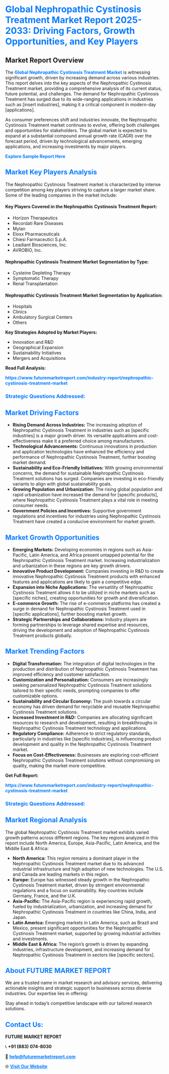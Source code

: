 <h1 style="color: #007BFF;">Global Nephropathic Cystinosis Treatment Market Report 2025-2033: Driving Factors, Growth Opportunities, and Key Players</h1>

<section id="overview">
<h2>Market Report Overview</h2>
<p>The <a href="https://www.futuremarketreport.com/industry-report/nephropathic-cystinosis-treatment-market" style="color: #007BFF; text-decoration: none;"><strong>Global Nephropathic Cystinosis Treatment Market</strong></a> is witnessing significant growth, driven by increasing demand across various industries. This report delves into the key aspects of the Nephropathic Cystinosis Treatment market, providing a comprehensive analysis of its current status, future potential, and challenges. The demand for Nephropathic Cystinosis Treatment has surged due to its wide-ranging applications in industries such as [insert industries], making it a critical component in modern-day [applications].</p>
<p>As consumer preferences shift and industries innovate, the Nephropathic Cystinosis Treatment market continues to evolve, offering both challenges and opportunities for stakeholders. The global market is expected to expand at a substantial compound annual growth rate (CAGR) over the forecast period, driven by technological advancements, emerging applications, and increasing investments by major players.</p>
</section>

<section id="overview">
<p><a href="https://www.futuremarketreport.com/request-sample/reportId=77569" style="color: #007BFF; text-decoration: none;"><strong>Explore Sample Report Here</strong></a></p>
</section>

<section id="key-players">
<h2 style="color: #007BFF;">Market Key Players Analysis</h2>
<p>The Nephropathic Cystinosis Treatment market is characterized by intense competition among key players striving to capture a larger market share. Some of the leading companies in the market include:</p>
<h4>Key Players Covered in the Nephropathic Cystinosis Treatment Report:</h4>
<ul><li>Horizon Therapeutics</li><li>Recordati Rare Diseases</li><li>Mylan</li><li>Eloxx Pharmaceuticals</li><li>Chiesi Farmaceutici S.p.A.</li><li>Leadiant Biosciences, Inc.</li><li>AVROBIO, Inc.</li></ul>
<h4>Nephropathic Cystinosis Treatment Market Segmentation by Type:</h4>
<ul><li>Cysteine Depleting Therapy</li><li>Symptomatic Therapy</li><li>Renal Transplantation</li></ul>

<h4>Nephropathic Cystinosis Treatment Market Segmentation by Application:</h4>
<ul><li>Hospitals</li><li>Clinics</li><li>Ambulatory Surgical Centers</li><li>Others</li></ul>
<p><strong>Key Strategies Adopted by Market Players:</strong></p>
<ul>
<li>Innovation and R&D</li>
<li>Geographical Expansion</li>
<li>Sustainability Initiatives</li>
<li>Mergers and Acquisitions</li>
</ul>
</section>

<section>
<p><strong>Read Full Analysis: </strong></p><a href="https://www.futuremarketreport.com/industry-report/nephropathic-cystinosis-treatment-market" style="color: #007BFF; text-decoration: none;"><strong>https://www.futuremarketreport.com/industry-report/nephropathic-cystinosis-treatment-market</strong></a>
<h3 style="color: #007BFF;">Strategic Questions Addressed:</h3>
</section>

<section id="driving-factors">
<h2 style="color: #007BFF;">Market Driving Factors</h2>
<ul>
<li><strong>Rising Demand Across Industries:</strong> The increasing adoption of Nephropathic Cystinosis Treatment in industries such as [specific industries] is a major growth driver. Its versatile applications and cost-effectiveness make it a preferred choice among manufacturers.</li>
<li><strong>Technological Advancements:</strong> Continuous innovations in production and application technologies have enhanced the efficiency and performance of Nephropathic Cystinosis Treatment, further boosting market demand.</li>
<li><strong>Sustainability and Eco-Friendly Initiatives:</strong> With growing environmental concerns, the demand for sustainable Nephropathic Cystinosis Treatment solutions has surged. Companies are investing in eco-friendly variants to align with global sustainability goals.</li>
<li><strong>Growing Population and Urbanization:</strong> The rising global population and rapid urbanization have increased the demand for [specific products], where Nephropathic Cystinosis Treatment plays a vital role in meeting consumer needs.</li>
<li><strong>Government Policies and Incentives:</strong> Supportive government regulations and incentives for industries using Nephropathic Cystinosis Treatment have created a conducive environment for market growth.</li>
</ul>
</section>

<section id="growth-opportunities">
<h2 style="color: #007BFF;">Market Growth Opportunities</h2>
<ul>
<li><strong>Emerging Markets:</strong> Developing economies in regions such as Asia-Pacific, Latin America, and Africa present untapped potential for the Nephropathic Cystinosis Treatment market. Increasing industrialization and urbanization in these regions are key growth drivers.</li>
<li><strong>Innovative Product Development:</strong> Companies investing in R&D to create innovative Nephropathic Cystinosis Treatment products with enhanced features and applications are likely to gain a competitive edge.</li>
<li><strong>Expansion into Niche Applications:</strong> The versatility of Nephropathic Cystinosis Treatment allows it to be utilized in niche markets such as [specific niches], creating opportunities for growth and diversification.</li>
<li><strong>E-commerce Growth:</strong> The rise of e-commerce platforms has created a surge in demand for Nephropathic Cystinosis Treatment used in [specific applications], further boosting market growth.</li>
<li><strong>Strategic Partnerships and Collaborations:</strong> Industry players are forming partnerships to leverage shared expertise and resources, driving the development and adoption of Nephropathic Cystinosis Treatment products globally.</li>
</ul>
</section>

<section id="trending-factors">
<h2 style="color: #007BFF;">Market Trending Factors</h2>
<ul>
<li><strong>Digital Transformation:</strong> The integration of digital technologies in the production and distribution of Nephropathic Cystinosis Treatment has improved efficiency and customer satisfaction.</li>
<li><strong>Customization and Personalization:</strong> Consumers are increasingly seeking personalized Nephropathic Cystinosis Treatment solutions tailored to their specific needs, prompting companies to offer customizable options.</li>
<li><strong>Sustainability and Circular Economy:</strong> The push towards a circular economy has driven demand for recyclable and reusable Nephropathic Cystinosis Treatment solutions.</li>
<li><strong>Increased Investment in R&D:</strong> Companies are allocating significant resources to research and development, resulting in breakthroughs in Nephropathic Cystinosis Treatment technology and applications.</li>
<li><strong>Regulatory Compliance:</strong> Adherence to strict regulatory standards, particularly in industries like [specific industries], is influencing product development and quality in the Nephropathic Cystinosis Treatment market.</li>
<li><strong>Focus on Cost-Effectiveness:</strong> Businesses are exploring cost-efficient Nephropathic Cystinosis Treatment solutions without compromising on quality, making the market more competitive.</li>
</ul>
</section>

<section>
<p><strong>Get Full Report: </strong></p><a href="https://www.futuremarketreport.com/industry-report/nephropathic-cystinosis-treatment-market" style="color: #007BFF; text-decoration: none;"><strong>https://www.futuremarketreport.com/industry-report/nephropathic-cystinosis-treatment-market</strong></a>
<h3 style="color: #007BFF;">Strategic Questions Addressed:</h3>
</section>


<section id="regional-analysis">
<h2 style="color: #007BFF;">Market Regional Analysis</h2>
<p>The global Nephropathic Cystinosis Treatment market exhibits varied growth patterns across different regions. The key regions analyzed in this report include North America, Europe, Asia-Pacific, Latin America, and the Middle East & Africa:</p>
<ul>
<li><strong>North America:</strong> This region remains a dominant player in the Nephropathic Cystinosis Treatment market due to its advanced industrial infrastructure and high adoption of new technologies. The U.S. and Canada are leading markets in this region.</li>
<li><strong>Europe:</strong> Europe has witnessed steady growth in the Nephropathic Cystinosis Treatment market, driven by stringent environmental regulations and a focus on sustainability. Key countries include Germany, France, and the U.K.</li>
<li><strong>Asia-Pacific:</strong> The Asia-Pacific region is experiencing rapid growth, fueled by industrialization, urbanization, and increasing demand for Nephropathic Cystinosis Treatment in countries like China, India, and Japan.</li>
<li><strong>Latin America:</strong> Emerging markets in Latin America, such as Brazil and Mexico, present significant opportunities for the Nephropathic Cystinosis Treatment market, supported by growing industrial activities and investments.</li>
<li><strong>Middle East & Africa:</strong> The region’s growth is driven by expanding industries, infrastructure development, and increasing demand for Nephropathic Cystinosis Treatment in sectors like [specific sectors].</li>
</ul>
</section>

<footer>
<h2 style="color: #007BFF;">About FUTURE MARKET REPORT</h2>
<p>We are a trusted name in market research and advisory services, delivering actionable insights and strategic support to businesses across diverse industries. Our expertise lies in offering:</p>

<p>Stay ahead in today’s competitive landscape with our tailored research solutions.</p>

<h2 style="color: #007BFF;">Contact Us:</h2>
<p><strong>FUTURE MARKET REPORT</strong></p>
<p>📞 <strong>+91 (883) 074-8030</strong></p>
<p>📧 <strong><a href="mailto:help@futuremarketreport.com" style="color: #007BFF;">help@futuremarketreport.com</a></strong></p>
<p>🌐 <strong><a href="https://www.futuremarketreport.com/" style="color: #007BFF;">Visit Our Website</a></strong></p>
</footer>